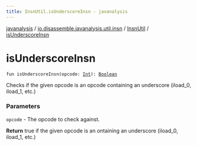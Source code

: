 ```yaml
---
title: InsnUtil.isUnderscoreInsn - javanalysis
---
```


[javanalysis](../../index.html) / [io.disassemble.javanalysis.util.insn](../index.html) / [InsnUtil](index.html) / [isUnderscoreInsn](./is-underscore-insn.html)

# isUnderscoreInsn

`fun isUnderscoreInsn(opcode: `[`Int`](https://kotlinlang.org/api/latest/jvm/stdlib/kotlin/-int/index.html)`): `[`Boolean`](https://kotlinlang.org/api/latest/jvm/stdlib/kotlin/-boolean/index.html)

Checks if the given opcode is an opcode containing an underscore (iload_0, iload_1, etc.)

### Parameters

`opcode` - The opcode to check against.

**Return**
true if the given opcode is an ontaining an underscore (iload_0, iload_1, etc.)

